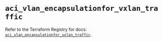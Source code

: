 # `aci_vlan_encapsulationfor_vxlan_traffic`

Refer to the Terraform Registry for docs: [`aci_vlan_encapsulationfor_vxlan_traffic`](https://registry.terraform.io/providers/ciscodevnet/aci/2.17.0/docs/resources/vlan_encapsulationfor_vxlan_traffic).

